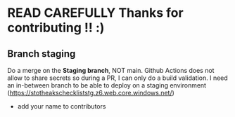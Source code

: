 # READ CAREFULLY Thanks for contributing !! :)

## Branch staging

Do a merge on the **Staging branch**, NOT main. Github Actions does not allow to share secrets so during a PR, I can only do a build validation. I need an in-between branch to be able to deploy on a staging environment (https://stotheakscheckliststg.z6.web.core.windows.net/)

- add your name to contributors